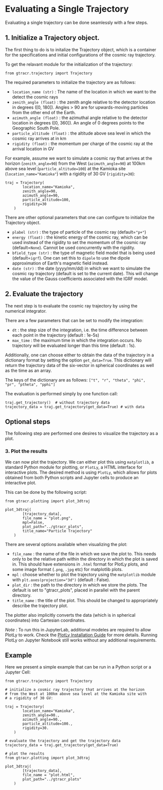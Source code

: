# Evaluating a Single Trajectory

Evaluating a single trajectory can be done seamlessly with a few steps.

## 1. Initialize a Trajectory object.

The first thing to do is to initalize the Trajectory object, which is a container for the specifications and initial configurations of the cosmic ray trajectory.

To get the relavant module for the initialization of the trajectory:

```
from gtracr.trajectory import Trajectory
```

The required parameters to initialize the trajectory are as follows:

- `location_name (str)` : The name of the location in which we want to the detect the cosmic rays
- `zenith_angle (float)` : the zenith angle relative to the detector location in degrees ([0, 180]). Angles > 90 are for upwards-moving particles from the other end of the Earth.
- `azimuth_angle (float)` : the azimuthal angle relative to the detector location in degrees ([0, 360]). An angle of 0 degrees points to the Geographic South Pole.
- `particle_altitude (float)` : the altitude above sea level in which the cosmic ray arrives at in km
- `rigidity (float)` : the momentum per charge of the cosmic ray at the arrival location in GV

For example, assume we want to simulate a cosmic ray that arrives at the horizon (`zenith_angle=90`) from the West (`azimuth_angle=90`) at 100km above sea level (`particle_altitude=100`) at the Kamioka site (`location_name="Kamioka"`) with a rigidity of 30 GV (`rigidity=30`):

```
traj = Trajectory(
        location_name="Kamioka",
        zenith_angle=90,
        azimuth_angle=90,
        particle_altitude=100,
        rigidity=30
    )
```

There are other optional parameters that one can configure to initialize the Trajectory object.

- `plabel (str)` : the type of particle of the cosmic ray (default=`"p+"`)
- `energy (float)` : the kinetic energy of the cosmic ray, which can be used instead of the rigidity to set the momentum of the cosmic ray (default=`None`). Cannot be used concurrently with the rigidity.
- `bfield_type (str)` : the type of magnetic field model that is being used (default=`igrf`). One can set this to `dipole` to use the dipole approximation of Earth's magnetic field instead.
- `date (str)` : the date (yyyy/mm/dd) in which we want to simulate the cosmic ray trajectory (default is set to the current date). This will change the value of the Gauss coefficients associated with the IGRF model.

## 2. Evaluate the trajectory

The next step is to evaluate the cosmic ray trajectory by using the numerical integrator.

There are a few parameters that can be set to modify the integration:

- `dt` : the step size of the integration, i.e. the time difference between each point in the trajectory (default : 1e-5s)
- `max_time` : the maximum time in which the integration occurs. No trajectory will be evaluated longer than this time (default : 1s).

Additionally, one can choose either to obtain the data of the trajectory in a dictionary format by setting the option `get_data=True`. This dictionary will return the trajectory data of the six-vector in spherical coordinates as well as the time as an array.

The keys of the dictionary are as follows: `["t", "r", "theta", "phi", "pr", "ptheta", "pphi"]`

The evaluation is performed simply by one function call:

```
traj.get_trajectory()  # without trajectory data
trajectory_data = traj.get_trajectory(get_data=True) # with data
```

## Optional steps

The following step are performed one desires to visualize the trajectory as a plot.

### 3. Plot the results

We can now plot the trajectory. We can either plot this using `matplotlib`, a standard Python module for plotting, or `PlotLy`, a HTML interface for interactive plots. The desired method is using `PlotLy`, which allows for plots obtained from both Python scripts and Jupyter cells to produce an interactive plot.

This can be done by the following script:

```
from gtracr.plotting import plot_3dtraj

plot_3dtraj(
		[trajectory_data],
        file_name = "plot.png",
		mpl=False,
        plot_path="../gtracr_plots",
        title_name="Particle Trajectory"
    )
```

There are several options available when visualizing the plot:

- `file_name` : the name of the file in which we save the plot to. This needs only to be the relative path within the directory in which the plot is saved in. This should have extensions in `.html` format for PlotLy plots, and some image format (`.png`, `.jpg` etc) for matplotlib plots.
- `mpl` : choose whether to plot the trajectory using the `matplotlib` module with `plt.axes(projection="3d")` (default : False).
- `plot_dir` : the path to the directory in which we store the plots. The default is set to "gtracr_plots", placed in parallel with the parent directory.
- `title_name` : the title of the plot. This should be changed to appropriately describe the trajectory plot.

The plotter also implicitly converts the data (which is in spherical coordinates) into Cartesian coordinates.

_Note_ : To run this in JupyterLab, additional modeles are required to allow PlotLy to work. Check the [PlotLy Installation Guide](https://plotly.com/python/getting-started/) for more details. Running PlotLy on Jupyter Notebook still works without any additional requirements.

## Example

Here we present a simple example that can be run in a Python script or a Jupyter Cell:

```
from gtracr.trajectory import Trajectory

# initialize a cosmic ray trajectory that arrives at the horizon
# from the West at 100km above sea level at the Kamioka site with
# a rigidity of 30 GV:

traj = Trajectory(
        location_name="Kamioka",
        zenith_angle=90.,
        azimuth_angle=90.,
        particle_altitude=100.,
        rigidity=30.
    )

# evaluate the trajectory and get the trajectory data
trajectory_data = traj.get_trajectory(get_data=True)

# plot the results
from gtracr.plotting import plot_3dtraj

plot_3dtraj(
		[trajectory_data],
        file_name = "plot.html",
        plot_path="../gtracr_plots"
    )
```
